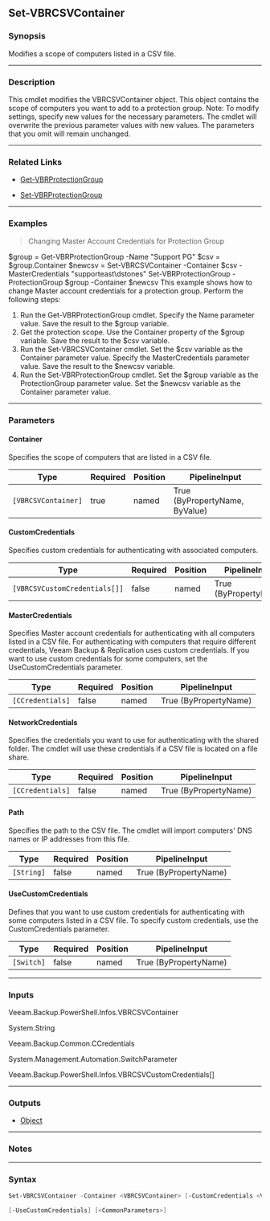 Set-VBRCSVContainer
-------------------

### Synopsis
Modifies a scope of computers listed in a CSV file.

---

### Description

This cmdlet modifies the VBRCSVContainer object. This object contains the scope of computers you want to add to a protection group.
Note: To modify settings, specify new values for the necessary parameters. The cmdlet will overwrite the previous parameter values with new values. The parameters that you omit will remain unchanged.

---

### Related Links
* [Get-VBRProtectionGroup](Get-VBRProtectionGroup)

* [Set-VBRProtectionGroup](Set-VBRProtectionGroup)

---

### Examples
> Changing Master Account Credentials for Protection Group

$group = Get-VBRProtectionGroup -Name "Support PG"
$csv = $group.Container
$newcsv = Set-VBRCSVContainer -Container $csv -MasterCredentials "supporteast\dstones"
Set-VBRProtectionGroup -ProtectionGroup $group -Container $newcsv
This example shows how to change Master account credentials for a protection group.
Perform the following steps:
1. Run the Get-VBRProtectionGroup cmdlet. Specify the Name parameter value. Save the result to the $group variable.
2. Get the protection scope. Use the Container property of the $group variable. Save the result to the $csv variable.
3. Run the Set-VBRCSVContainer cmdlet. Set the $csv variable as the Container parameter value. Specify the MasterCredentials parameter value. Save the result to the $newcsv variable.
4. Run the Set-VBRProtectionGroup cmdlet. Set the $group variable as the ProtectionGroup parameter value. Set the $newcsv variable as the Container parameter value.

---

### Parameters
#### **Container**
Specifies the scope of computers that are listed in a CSV file.

|Type               |Required|Position|PipelineInput                 |
|-------------------|--------|--------|------------------------------|
|`[VBRCSVContainer]`|true    |named   |True (ByPropertyName, ByValue)|

#### **CustomCredentials**
Specifies custom credentials for authenticating with associated computers.

|Type                         |Required|Position|PipelineInput        |
|-----------------------------|--------|--------|---------------------|
|`[VBRCSVCustomCredentials[]]`|false   |named   |True (ByPropertyName)|

#### **MasterCredentials**
Specifies Master account credentials for authenticating with all computers listed in a CSV file.
For authenticating with computers that require different credentials, Veeam Backup & Replication uses custom credentials. If you want to use custom credentials for some computers, set the UseCustomCredentials parameter.

|Type            |Required|Position|PipelineInput        |
|----------------|--------|--------|---------------------|
|`[CCredentials]`|false   |named   |True (ByPropertyName)|

#### **NetworkCredentials**
Specifies the credentials you want to use for authenticating with the shared folder. The cmdlet will use these credentials if a CSV file is located on a file share.

|Type            |Required|Position|PipelineInput        |
|----------------|--------|--------|---------------------|
|`[CCredentials]`|false   |named   |True (ByPropertyName)|

#### **Path**
Specifies the path to the CSV file. The cmdlet will import computers' DNS names or IP addresses from this file.

|Type      |Required|Position|PipelineInput        |
|----------|--------|--------|---------------------|
|`[String]`|false   |named   |True (ByPropertyName)|

#### **UseCustomCredentials**
Defines that you want to use custom credentials for authenticating with some computers listed in a CSV file.
To specify custom credentials, use the CustomCredentials parameter.

|Type      |Required|Position|PipelineInput        |
|----------|--------|--------|---------------------|
|`[Switch]`|false   |named   |True (ByPropertyName)|

---

### Inputs
Veeam.Backup.PowerShell.Infos.VBRCSVContainer

System.String

Veeam.Backup.Common.CCredentials

System.Management.Automation.SwitchParameter

Veeam.Backup.PowerShell.Infos.VBRCSVCustomCredentials[]

---

### Outputs
* [Object](https://learn.microsoft.com/en-us/dotnet/api/System.Object)

---

### Notes

---

### Syntax
```PowerShell
Set-VBRCSVContainer -Container <VBRCSVContainer> [-CustomCredentials <VBRCSVCustomCredentials[]>] [-MasterCredentials <CCredentials>] [-NetworkCredentials <CCredentials>] [-Path <String>] 
```
```PowerShell
[-UseCustomCredentials] [<CommonParameters>]
```
